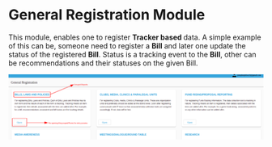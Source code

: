 # General Registration Module

This module, enables one to register <b> Tracker based </b> data. A simple example of this can be, someone need to register a <b>Bill</b> and later one update the status of the registered <b>Bill</b>. Status is a tracking event to the <b>Bill</b>, other can be recommendations and their statuses on the given Bill.

![Summary General Registration](/img/general-registration/general_registration_summary.png)
